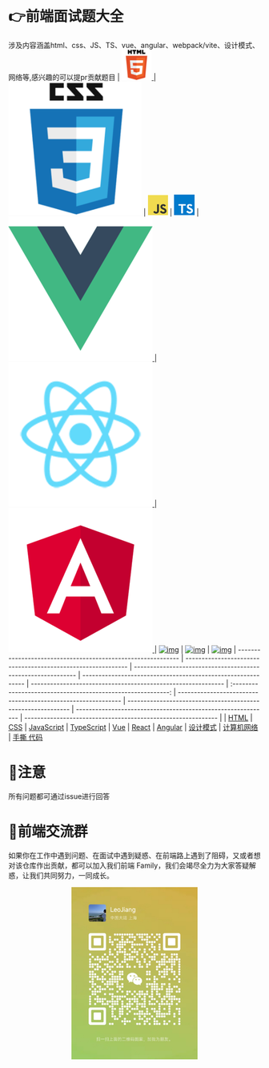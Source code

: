 # 👉前端面试题大全
涉及内容涵盖html、css、JS、TS、vue、angular、webpack/vite、设计模式、网络等,感兴趣的可以提pr贡献题目
| <a target="_blank" rel="noopener noreferrer nofollow" href="https://github.com/LeoJiang1997/FrontEnd-InterView/blob/main/html/html.md"><img src="https://raw.githubusercontent.com/github/explore/80688e429a7d4ef2fca1e82350fe8e3517d3494d/topics/html/html.png" alt="img" style="max-width:100%;" width="60px"/> </a> | <a target="_blank" rel="noopener noreferrer nofollow" href="https://github.com/LeoJiang1997/FrontEnd-InterView/blob/main/css/css.md"><img src="https://raw.githubusercontent.com/github/explore/80688e429a7d4ef2fca1e82350fe8e3517d3494d/topics/css/css.png" alt="img" style="max-width:100%;" width="266px"/></a> | <a target="_blank" rel="noopener noreferrer nofollow" href="https://github.com/LeoJiang1997/FrontEnd-InterView/blob/main/javascript/javascript.md"><img src="https://raw.githubusercontent.com/github/explore/80688e429a7d4ef2fca1e82350fe8e3517d3494d/topics/javascript/javascript.png" alt="img" style="max-width:100%;" width="40px"/></a> | <a target="_blank" rel="noopener noreferrer nofollow" href="https://github.com/LeoJiang1997/FrontEnd-InterView/blob/main/typescript/typescript.md"><img src="https://raw.githubusercontent.com/github/explore/80688e429a7d4ef2fca1e82350fe8e3517d3494d/topics/typescript/typescript.png" alt="img" style="max-width:100%;" width="41px"/></a> | <a target="_blank" rel="noopener noreferrer nofollow" href="https://github.com/LeoJiang1997/FrontEnd-InterView/blob/main/vue/vue.md"> <img src="https://raw.githubusercontent.com/github/explore/80688e429a7d4ef2fca1e82350fe8e3517d3494d/topics/vue/vue.png" alt="img" style="max-width:100%;" /> </a> | <a target="_blank" rel="noopener noreferrer nofollow" href="https://github.com/LeoJiang1997/FrontEnd-InterView/blob/main/react/react.md"> <img src="https://raw.githubusercontent.com/github/explore/80688e429a7d4ef2fca1e82350fe8e3517d3494d/topics/react/react.png" alt="img" style="max-width:100%;" /> </a> | <a target="_blank" rel="noopener noreferrer nofollow" href="https://github.com/LeoJiang1997/FrontEnd-InterView/blob/main/angular/angular.md"> <img src="https://raw.githubusercontent.com/github/explore/80688e429a7d4ef2fca1e82350fe8e3517d3494d/topics/angular/angular.png" alt="img"  /> </a> | <a target="_blank" rel="noopener noreferrer nofollow" href="https://github.com/LeoJiang1997/FrontEnd-InterView/blob/main/design-pattern/design-pattern.md"> <img src="https://img0.baidu.com/it/u=1984737723,1830212720&fm=253&fmt=auto&app=138&f=PNG?w=500&h=278" alt="img" style="max-width:100%;" width="1000px" /></a> | <a target="_blank" rel="noopener noreferrer nofollow" href="https://github.com/LeoJiang1997/FrontEnd-InterView/blob/main/angular/angular.md"> <img src="https://img1.baidu.com/it/u=217660387,3963400499&fm=253&fmt=auto&app=138&f=JPEG?w=640&h=467" alt="img" style="max-width:100%;" /></a> | <a target="_blank" rel="noopener noreferrer nofollow" href="https://github.com/LeoJiang1997/FrontEnd-InterView/blob/main/handwritten/handwritten.md"> <img src="https://camo.githubusercontent.com/f6f427f54a6c7fbf7130f8f4cfe93fe95616abcefa696615e69a8e5573a6ee81/687474703a2f2f696d672d7374617469632e796964656e6778756574616e672e636f6d2f77786170702f6769746875622d696d672f68747470312e706e67" alt="img" style="max-width:100%;" /></a>
| ------------------------------------------------------------ | ------------------------------------------------------------ | ------------------------------------------------------------ | ------------------------------------------------------------ | ------------------------------------------------------------ | :----------------------------------------------------------: | ------------------------------------------------------------ | ------------------------------------------------------------ | ------------------------------------------------------------ | ------------------------------------------------------------ |
| [HTML](html/html.md)                                                         | [CSS](css/css.md.md)                                                          | [JavaScript](javascript/javascript.md)                                                   | [TypeScript](typescript/typescript.md)                                                   | [Vue](vue/vue.md)                                                          |                            [React](react/react.md)                             | [Angular](angular/angular.md)                                                      | [设计模式](design-pattern/design-pattern.md)                                                     | [计算机网络](network/network.md)                                                   | [手撕 代码](handwritten/handwritten.md)


# 📢注意
所有问题都可通过issue进行回答

# 🙈前端交流群

<p>如果你在工作中遇到问题、在面试中遇到疑惑、在前端路上遇到了阻碍，又或者想对该仓库作出贡献，都可以加入我们前端 Family，我们会竭尽全力为大家答疑解惑，让我们共同努力，一同成长。</p>
<div align='center'><img src="assets/wechat.png" alt="img" style="max-width:50%;" /><div>